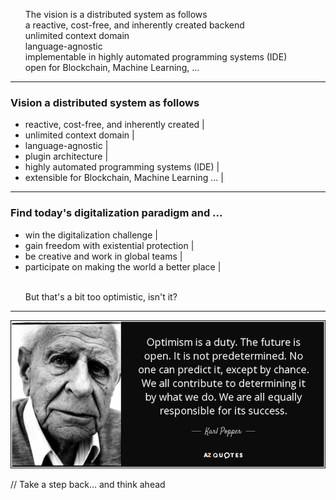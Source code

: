 <ul>
  <li style="list-style-type: none;">The vision is a distributed system as follows</li>
  <li class="fragment" style="list-style-type: none;">    a reactive, cost-free, and inherently created backend</li>
  <li class="fragment" style="list-style-type: none;">unlimited context domain</li>
  <li class="fragment" style="list-style-type: none;">language-agnostic</li>
  <li class="fragment" style="list-style-type: none;">implementable in highly automated programming systems (IDE)</li>
  <li class="fragment" style="list-style-type: none;">  open for Blockchain, Machine Learning, ...</li>
</ul>

---

### Vision a distributed system as follows

- reactive, cost-free, and inherently created |
- unlimited context domain |
- language-agnostic |
- plugin architecture |
- highly automated programming systems (IDE) |
- extensible for Blockchain, Machine Learning ... |

---

### Find today's digitalization paradigm and ...

- win the digitalization challenge |
- gain freedom with existential protection |
- be creative and work in global teams |
- participate on making the world a better place |
<ul>
  <li class="fragment" style="list-style-type: none;"><br>But that's a bit too optimistic, isn't it?</li>
</ul>

---

![digitalization changed my life](assets/image/quote-optimism-is-a-duty-the-future-is-open-it-is-not-predetermined-no-one-can-predict-it-karl-popper-146-31-11.jpg)



// Take a step back... and think ahead

